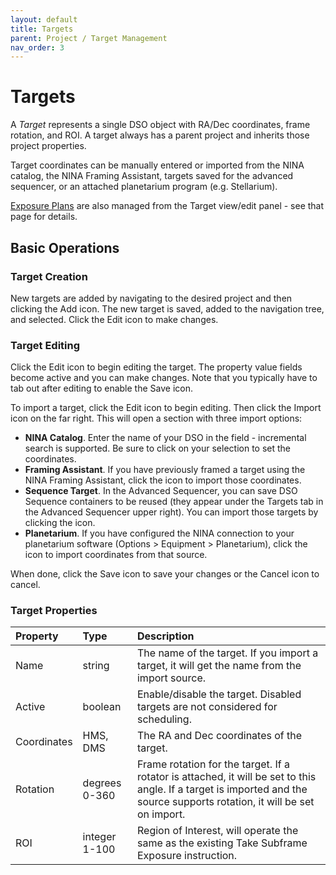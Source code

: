 ```yaml
---
layout: default
title: Targets
parent: Project / Target Management
nav_order: 3
---
```


# Targets

A _Target_ represents a single DSO object with RA/Dec coordinates, frame rotation, and ROI.  A target always has a parent project and inherits those project properties.

Target coordinates can be manually entered or imported from the NINA catalog, the NINA Framing Assistant, targets saved for the advanced sequencer, or an attached planetarium program (e.g. Stellarium).

[Exposure Plans](exposure-plans.html) are also managed from the Target view/edit panel - see that page for details.

## Basic Operations

### Target Creation

New targets are added by navigating to the desired project and then clicking the Add icon.  The new target is saved, added to the navigation tree, and selected.  Click the Edit icon to make changes.

### Target Editing

Click the Edit icon to begin editing the target.  The property value fields become active and you can make changes.  Note that you typically have to tab out after editing to enable the Save icon.

To import a target, click the Edit icon to begin editing.  Then click the Import icon on the far right.  This will open a section with three import options:
* **NINA Catalog**. Enter the name of your DSO in the field - incremental search is supported.  Be sure to click on your selection to set the coordinates.
* **Framing Assistant**. If you have previously framed a target using the NINA Framing Assistant, click the icon to import those coordinates.
* **Sequence Target**.  In the Advanced Sequencer, you can save DSO Sequence containers to be reused (they appear under the Targets tab in the Advanced Sequencer upper right).  You can import those targets by clicking the icon.
* **Planetarium**. If you have configured the NINA connection to your planetarium software (Options > Equipment > Planetarium), click the icon to import coordinates from that source.

When done, click the Save icon to save your changes or the Cancel icon to cancel.

### Target Properties

|Property|Type|Description|
|:--|:--|:--|
|Name|string|The name of the target.  If you import a target, it will get the name from the import source.|
|Active|boolean|Enable/disable the target.  Disabled targets are not considered for scheduling.|
|Coordinates|HMS, DMS|The RA and Dec coordinates of the target.|
|Rotation|degrees 0-360|Frame rotation for the target.  If a rotator is attached, it will be set to this angle.  If a target is imported and the source supports rotation, it will be set on import.|
|ROI|integer 1-100|Region of Interest, will operate the same as the existing Take Subframe Exposure instruction.|

